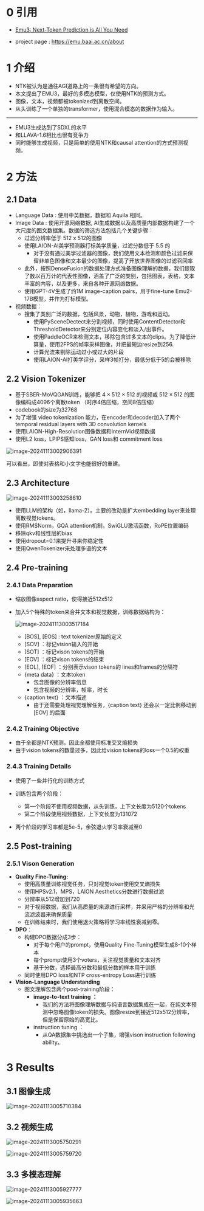# 0 引用

- [Emu3: Next-Token Prediction is All You Need](https://arxiv.org/abs/2409.18869)

- project page : https://emu.baai.ac.cn/about

# 1 介绍

- NTK被认为是通往AGI道路上的一条很有希望的方向。
- 本文提出了EMU3，最好的多模态模型，仅使用NTK的预测方式。
- 图像，文本，视频都被tokenized到离散空间。
- 从头训练了一个单独的transformer，使用混合模态的数据作为输入。

---

- EMU3生成达到了SDXL的水平
- 和LLAVA-1.6相比也很有竞争力
- 同时能够生成视频，只是简单的使用NTK和causal attention的方式预测视频。

# 2 方法

## 2.1 Data

- Language Data : 使用中英数据，数据和 Aquila 相同。
- Image Data : 使用开源网络数据, AI生成数据以及高质量内部数据构建了一个大尺度的图文数据集。数据的筛选方法包括几个关键步骤：
  - 过滤分辨率低于 512 x 512的图像
  - 使用LAION-AI美学预测器打标美学质量，过滤分数低于 5.5 的
    - 对于没有通过美学过滤器的图像，我们使用文本检测和颜色过滤来保留非单色图像和文本最少的图像，提高了开放世界图像的过滤召回率
  - 此外，按照DenseFusion的数据处理方式准备图像理解的数据，我们提取了数以百万计的代表性图像，涵盖了广泛的类别，包括图表，表格，文本丰富的内容，以及更多，来自各种开源网络数据。
  - 使用GPT-4V生成了约1M image-caption pairs，用于fine-tune Emu2-17B模型，并作为打标模型。
- 视频数据：
  - 搜集了类别广泛的数据，包括风景，动物，植物，游戏和运动。
    - 使用PySceneDectect来分割视频，同时使用ContentDetector和ThresholdDetector来分别定位内容变化和淡入/出事件。
    - 使用PaddleOCR来检测文本，移除包含过多文本的clips。为了降低计算量，使用2FPS的帧率采样图像，并把最短边resize到256.
    - 计算光流来剔除运动过小或过大的片段
    - 使用LAION-AI打美学评分，采样3帧打分，最低分低于5的会被移除

## 2.2 Vision Tokenizer

- 基于SBER-MoVQGAN训练，能够把 $4 \times 512 \times 512$ 的视频或 $512 \times 512$ 的图像编码成4096个离散token （时序4倍压缩，空间8倍压缩）
- codebook的size为32768
- 为了增强 video tokenization 能力，在encoder和decoder加入了两个temporal residual layers with 3D convolution kernels
- 使用LAION-High-Resolution图像数据和InternVid视频数据
- 使用L2 loss，LPIPS感知loss，GAN loss和 commitment loss

![image-20241113002906391](imgs/56-EMU3/image-20241113002906391.png)

可以看出，即使对表格和小文字也能很好的重建。

## 2.3 Architecture

![image-20241113003258610](imgs/56-EMU3/image-20241113003258610.png)

- 使用LLM的架构（如，llama-2）。主要的改动是扩大embedding layer来处理离散视觉tokens。
- 使用RMSNorm，GQA attention机制，SwiGLU激活函数，RoPE位置编码
- 移除qkv和线性层的bias
- 使用dropout=0.1来提升寻来你稳定性
- 使用QwenTokenizer来处理多语的文本

## 2.4 Pre-training

### 2.4.1 Data Preparation

- 缩放图像aspect ratio，使得接近512x512

- 加入5个特殊的token来合并文本和视觉数据，训练数据结构为：

  ![image-20241113003517184](imgs/56-EMU3/image-20241113003517184.png)

  - [BOS], [EOS] : text tokenizer原始的定义
  - [SOV] ：标记vision输入的开始
  - [SOT] ：标记vison tokens的开始
  - [EOV] ：标记vison tokens的结束
  - [EOL], [EOF] ：分别表示vison tokens的 lines和frames的分隔符
  - {meta data} ：文本token
    - 包含图像的分辨率信息
    - 包含视频的分辨率，帧率，时长
  - {caption text} ：文本描述
    - 由于还需要处理视觉理解任务，{caption text} 还会以一定比例移动到 [EOV] 的后面

### 2.4.2 Training Objective

- 由于全都是NTK预测，因此全都使用标准交叉熵损失
- 由于vision tokens的数量过多，因此给vision tokens的loss一个0.5的权重

### 2.4.3 Training Details

- 使用了一些并行化的训练方式

- 训练包含两个阶段：
  - 第一个阶段不使用视频数据，从头训练，上下文长度为5120个tokens
  - 第二个阶段使用视频数据，上下文长度为131072
- 两个阶段的学习率都是5e-5，余弦退火学习率衰减至0

## 2.5 Post-training

### 2.5.1 Vison Generation

- **Quality Fine-Tuning:**
  - 使用高质量训练视觉任务，只对视觉token使用交叉熵损失
  - 使用HPSv2.1，MPS，LAION Aesthetics分数进行数据过滤
  - 分辨率从512增加到720
  - 对于视频数据，我们从高质量的来源进行采样，并采用严格的分辨率和光流滤波器来确保质量
  - 在训练结束时，我们使用退火策略将学习率线性衰减到零。
- **DPO**：
  - 构建DPO数据分成3步：
    - 对于每个用户的prompt，使用Quality Fine-Tuning模型生成8-10个样本
    - 每个prompt使用3个voters，关注视觉质量和文本对齐
    - 基于分数，选择最高分数和最低分数的样本用于训练
  - 同时使用DPO loss和NTP cross-entropy Loss进行训练
- **Vision-Language Understanding**
  - 图文理解包含两个post-training阶段：
    - **image-to-text training ：**
      - 我们的方法将图像理解数据与纯语言数据集成在一起，在纯文本预测中忽略图像token的损失。图像resize到接近512x512分辨率，但是保留原始的高宽比。
    - instruction tuning ：
      - 从QA数据集中挑选出一个子集，增强vison instruction following ability。

# 3 Results

## 3.1 图像生成

![image-20241113005710384](imgs/56-EMU3/image-20241113005710384.png)

## 3.2 视频生成

![image-20241113005750291](imgs/56-EMU3/image-20241113005750291.png)

![image-20241113005759720](imgs/56-EMU3/image-20241113005759720.png)

## 3.3 多模态理解

![image-20241113005927777](imgs/56-EMU3/image-20241113005927777.png)

![image-20241113005935663](imgs/56-EMU3/image-20241113005935663.png)